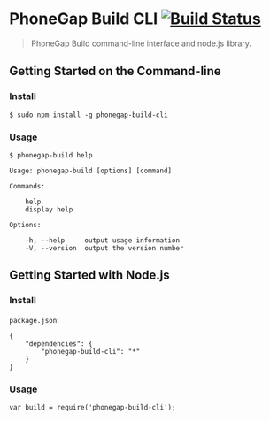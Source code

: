 # PhoneGap Build CLI [![Build Status][travis-ci-img]][travis-ci-url]

> PhoneGap Build command-line interface and node.js library.

## Getting Started on the Command-line

### Install

    $ sudo npm install -g phonegap-build-cli

### Usage

    $ phonegap-build help

    Usage: phonegap-build [options] [command]

    Commands:

        help
        display help

    Options:

        -h, --help     output usage information
        -V, --version  output the version number

## Getting Started with Node.js

### Install

`package.json`:

    {
        "dependencies": {
            "phonegap-build-cli": "*"
        }
    }

### Usage

    var build = require('phonegap-build-cli');

[travis-ci-img]: https://secure.travis-ci.org/mwbrooks/phonegap-build-cli.png
[travis-ci-url]: http://travis-ci.org/mwbrooks/phonegap-build-cli

